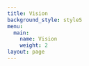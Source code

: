 ```yaml
---
title: Vision
background_style: style5
menu:
  main:
    name: Vision
    weight: 2
layout: page
---
```


